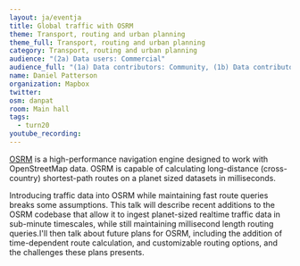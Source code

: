 ```yaml
---
layout: ja/eventja
title: Global traffic with OSRM
theme: Transport, routing and urban planning
theme_full: Transport, routing and urban planning
category: Transport, routing and urban planning
audience: "(2a) Data users: Commercial"
audience_full: "(1a) Data contributors: Community, (1b) Data contributors: Public administration (open data, data feedback...), (1c) Data contributors: Companies (data feedback, driven by need of data...), (2a) Data users: Commercial, (2b) Data users: Non-profit and public service, (2c) Data users: Personal"
name: Daniel Patterson
organization: Mapbox
twitter:
osm: danpat
room: Main hall
tags:
  - turn20
youtube_recording:
---
```

[OSRM](www.project-osrm.org) is a high-performance navigation engine designed to work with OpenStreetMap data. OSRM is capable of calculating long-distance (cross-country) shortest-path routes on a planet sized datasets in milliseconds.

Introducing traffic data into OSRM while maintaining fast route queries breaks some assumptions. This talk will describe recent additions to the OSRM codebase that allow it to ingest planet-sized realtime traffic data in sub-minute timescales, while still maintaining millisecond length routing queries.I'll then talk about future plans for OSRM, including the addition of time-dependent route calculation, and customizable routing options, and the challenges these plans presents.

